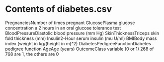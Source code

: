 <h1>Contents of diabetes.csv</h1>
PregnanciesNumber of times pregnant
GlucosePlasma glucose concentration a 2 hours in an oral glucose tolerance test
BloodPressureDiastolic blood pressure (mm Hg)
SkinThicknessTriceps skin fold thickness (mm)
Insulin2-Hour serum insulin (mu U/ml)
BMIBody mass index (weight in kg/(height in m)^2)
DiabetesPedigreeFunctionDiabetes pedigree function
AgeAge (years)
OutcomeClass variable (0 or 1) 268 of 768 are 1, the others are 0